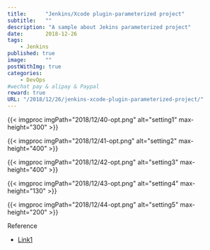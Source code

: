 ```yaml
---
title:      "Jenkins/Xcode plugin-parameterized project"
subtitle:   ""
description: "A sample about Jekins parameterized project"
date:       2018-12-26
tags:
    - Jenkins
published: true
image:      ""
postWithImg: true
categories:
    - DevOps
#wechat pay & alipay & Paypal
reward: true
URL: "/2018/12/26/jenkins-xcode-plugin-parameterized-project/"
---
```

{{< imgproc imgPath="2018/12/40-opt.png" alt="setting1" max-height="300" >}}

{{< imgproc imgPath="2018/12/41-opt.png" alt="setting2" max-height="400" >}}

{{< imgproc imgPath="2018/12/42-opt.png" alt="setting3" max-height="400" >}}

{{< imgproc imgPath="2018/12/43-opt.png" alt="setting4" max-height="130" >}}

{{< imgproc imgPath="2018/12/44-opt.png" alt="setting5" max-height="200" >}}

Reference

- [Link1](https://issues.jenkins-ci.org/browse/JENKINS-12800)
